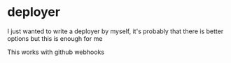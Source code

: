 # deployer

I just wanted to write a deployer by myself, it's probably that there is better options but this is enough for me

This works with github webhooks
